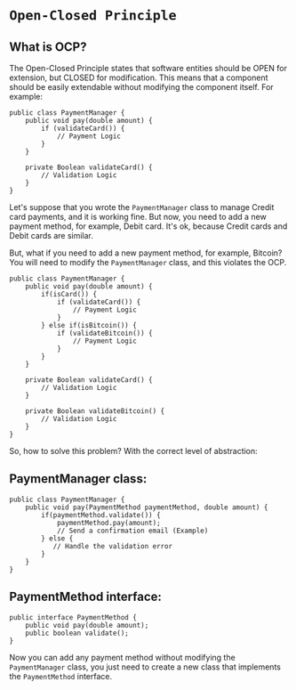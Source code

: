 # **`Open-Closed Principle`**
## What is OCP?
The Open-Closed Principle states that software entities should be OPEN for extension, but CLOSED for modification. This means that a component should be easily extendable without modifying the component itself. For example:
```
public class PaymentManager {
    public void pay(double amount) {
        if (validateCard()) {
            // Payment Logic
        }
    }

    private Boolean validateCard() {
        // Validation Logic
    }
}
```
Let's suppose that you wrote the `PaymentManager` class to manage Credit card payments, and it is working fine. But now, you need to add a new payment method, for example, Debit card. It's ok, because Credit cards and Debit cards are similar.

But, what if you need to add a new payment method, for example, Bitcoin? You will need to modify the `PaymentManager` class, and this violates the OCP.
```
public class PaymentManager {
    public void pay(double amount) {
        if(isCard()) {
            if (validateCard()) {
                // Payment Logic
            }
        } else if(isBitcoin()) {
            if (validateBitcoin()) {
                // Payment Logic
            }
        }
    }

    private Boolean validateCard() {
        // Validation Logic
    }

    private Boolean validateBitcoin() {
        // Validation Logic
    }
}
```
So, how to solve this problem? With the correct level of abstraction:

## PaymentManager class:
```
public class PaymentManager {
    public void pay(PaymentMethod paymentMethod, double amount) {
        if(paymentMethod.validate()) {
            paymentMethod.pay(amount);
            // Send a confirmation email (Example)
        } else {
           // Handle the validation error
        }
    }
}
```
## PaymentMethod interface:
```
public interface PaymentMethod {
    public void pay(double amount);
    public boolean validate();
}
```
Now you can add any payment method without modifying the `PaymentManager` class, you just need to create a new class that implements the `PaymentMethod` interface.

